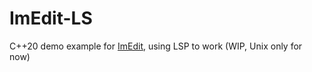 # ImEdit-LS

C++20 demo example for [ImEdit](https://github.com/Organic-Code/ImEdit), using LSP to work (WIP, Unix only for now)